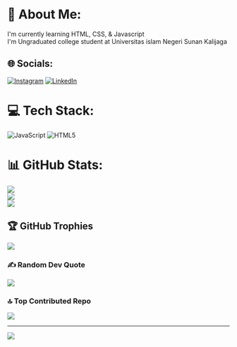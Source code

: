 # 💫 About Me:
I'm currently learning HTML, CSS, & Javascript<br>I'm Ungraduated college student at Universitas islam Negeri Sunan Kalijaga


## 🌐 Socials:
[![Instagram](https://img.shields.io/badge/Instagram-%23E4405F.svg?logo=Instagram&logoColor=white)](https://instagram.com/irvanprima_) [![LinkedIn](https://img.shields.io/badge/LinkedIn-%230077B5.svg?logo=linkedin&logoColor=white)](https://linkedin.com/in/Irvanprimaprasetyo) 

# 💻 Tech Stack:
![JavaScript](https://img.shields.io/badge/javascript-%23323330.svg?style=for-the-badge&logo=javascript&logoColor=%23F7DF1E) ![HTML5](https://img.shields.io/badge/html5-%23E34F26.svg?style=for-the-badge&logo=html5&logoColor=white)
# 📊 GitHub Stats:
![](https://github-readme-stats.vercel.app/api?username=irvanprima&theme=tokyonight&hide_border=false&include_all_commits=false&count_private=false)<br/>
![](https://github-readme-streak-stats.herokuapp.com/?user=irvanprima&theme=tokyonight&hide_border=false)<br/>
![](https://github-readme-stats.vercel.app/api/top-langs/?username=irvanprima&theme=tokyonight&hide_border=false&include_all_commits=false&count_private=false&layout=compact)

## 🏆 GitHub Trophies
![](https://github-profile-trophy.vercel.app/?username=irvanprima&theme=onedark&no-frame=false&no-bg=true&margin-w=4)

### ✍️ Random Dev Quote
![](https://quotes-github-readme.vercel.app/api?type=horizontal&theme=radical)

### 🔝 Top Contributed Repo
![](https://github-contributor-stats.vercel.app/api?username=irvanprima&limit=5&theme=dark&combine_all_yearly_contributions=true)

---
[![](https://visitcount.itsvg.in/api?id=irvanprima&icon=1&color=0)](https://visitcount.itsvg.in)

<!-- Proudly created with GPRM ( https://gprm.itsvg.in ) -->
